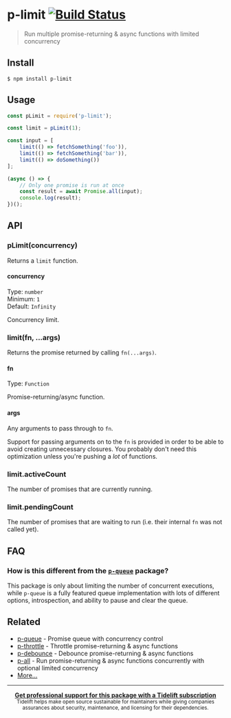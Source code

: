 # p-limit [![Build Status](https://travis-ci.org/sindresorhus/p-limit.svg?branch=master)](https://travis-ci.org/sindresorhus/p-limit)

> Run multiple promise-returning & async functions with limited concurrency


## Install

```
$ npm install p-limit
```


## Usage

```js
const pLimit = require('p-limit');

const limit = pLimit(1);

const input = [
	limit(() => fetchSomething('foo')),
	limit(() => fetchSomething('bar')),
	limit(() => doSomething())
];

(async () => {
	// Only one promise is run at once
	const result = await Promise.all(input);
	console.log(result);
})();
```


## API

### pLimit(concurrency)

Returns a `limit` function.

#### concurrency

Type: `number`<br>
Minimum: `1`<br>
Default: `Infinity`

Concurrency limit.

### limit(fn, ...args)

Returns the promise returned by calling `fn(...args)`.

#### fn

Type: `Function`

Promise-returning/async function.

#### args

Any arguments to pass through to `fn`.

Support for passing arguments on to the `fn` is provided in order to be able to avoid creating unnecessary closures. You probably don't need this optimization unless you're pushing a *lot* of functions.

### limit.activeCount

The number of promises that are currently running.

### limit.pendingCount

The number of promises that are waiting to run (i.e. their internal `fn` was not called yet).


## FAQ

### How is this different from the [`p-queue`](https://github.com/sindresorhus/p-queue) package?

This package is only about limiting the number of concurrent executions, while `p-queue` is a fully featured queue implementation with lots of different options, introspection, and ability to pause and clear the queue.


## Related

- [p-queue](https://github.com/sindresorhus/p-queue) - Promise queue with concurrency control
- [p-throttle](https://github.com/sindresorhus/p-throttle) - Throttle promise-returning & async functions
- [p-debounce](https://github.com/sindresorhus/p-debounce) - Debounce promise-returning & async functions
- [p-all](https://github.com/sindresorhus/p-all) - Run promise-returning & async functions concurrently with optional limited concurrency
- [More…](https://github.com/sindresorhus/promise-fun)


---

<div align="center">
	<b>
		<a href="https://tidelift.com/subscription/pkg/npm-p-limit?utm_source=npm-p-limit&utm_medium=referral&utm_campaign=readme">Get professional support for this package with a Tidelift subscription</a>
	</b>
	<br>
	<sub>
		Tidelift helps make open source sustainable for maintainers while giving companies<br>assurances about security, maintenance, and licensing for their dependencies.
	</sub>
</div>
